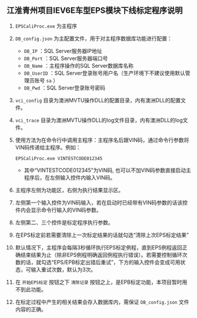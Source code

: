 ## 江淮青州项目IEV6E车型EPS模块下线标定程序说明

1. `EPSCaliProc.exe` 为主程序

2. `DB_config.json` 为主配置文件，用于对主程序数据库功能进行配置：
	- `DB_IP` ：SQL Server服务器IP地址
	- `DB_Port` ：SQL Server服务器端口号
	- `DB_Name` ：主程序操作的SQL Server数据库名称
	- `DB_UserID` ：SQL Server登录账号用户名（生产环境下不建议使用默认管理员账号 `sa` ）
	- `DB_Pwd` ：SQL Server登录账号密码

3. `vci_config` 目录为澳洲MVTU操作DLL的配置目录，内有澳洲DLL的配置文件。

4. `vci_trace` 目录为澳洲MVTU操作DLL的log文件目录，内有澳洲DLL的log文件。

5. 使用方法为在命令行中调用主程序：主程序名后跟VIN码，通过命令行参数将VIN码传递给主程序。例如：

	```dos
	EPSCaliProc.exe VINTESTCODE012345
	```

	- 其中“VINTESTCODE012345”为VIN码, 也可以不加VIN码参数直接启动主程序后，在左侧输入控件内输入VIN码。

6. 主程序左侧为功能区，右侧为执行结果显示区。

7. 左侧第一个输入控件为VIN码输入，若在启动时已经带有VIN码参数的话该控件内会显示命令行输入的VIN码参数。

8. 左侧第二、三个控件是标定程序执行参数。

9. 在EPS标定前若需要清除上一次标定结果的话就勾选“清除上次EPS标定结果”

10. 默认情况下，主程序会每隔3秒循环执行EPS标定例程，直到EPS例程返回正确结束结果为止（除非EPS例程明确返回例程执行错误）。若需要控制循环次数的话，就勾选“EPS/EPB标定出错后重试”，下方的输入控件会变成可用状态，可输入重试次数，默认为3次。

11. 在 `开始EPS标定` 按钮之下 `清除记录` 按钮之上，是EPB标定功能，本项目暂时用不到此功能。

12. 在标定过程中产生的相关结果会存入数据库内，需保证 `DB_config.json` 文件内容的正确。